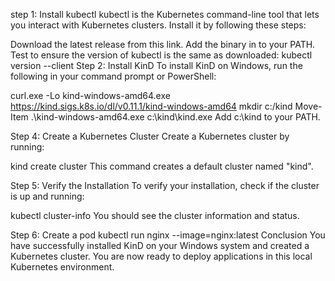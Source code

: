 step 1: Install kubectl
kubectl is the Kubernetes command-line tool that lets you interact with Kubernetes clusters. Install it by following these steps:

Download the latest release from this link.
Add the binary in to your PATH.
Test to ensure the version of kubectl is the same as downloaded:
kubectl version --client
Step 2: Install KinD
To install KinD on Windows, run the following in your command prompt or PowerShell:

curl.exe -Lo kind-windows-amd64.exe https://kind.sigs.k8s.io/dl/v0.11.1/kind-windows-amd64
mkdir c:/kind
Move-Item .\kind-windows-amd64.exe c:\kind\kind.exe
Add c:\kind to your PATH.

Step 4: Create a Kubernetes Cluster
Create a Kubernetes cluster by running:

kind create cluster
This command creates a default cluster named "kind".

Step 5: Verify the Installation
To verify your installation, check if the cluster is up and running:

kubectl cluster-info
You should see the cluster information and status.

Step 6: Create a pod
kubectl run nginx --image=nginx:latest
Conclusion
You have successfully installed KinD on your Windows system and created a Kubernetes cluster. You are now ready to deploy applications in this local Kubernetes environment.
